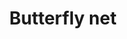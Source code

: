 ---
layout: item
title: Butterfly net
item-id: 10010
datatable: true
id: 10010
name: "Butterfly net"
members: true
lowalch: 8
highalch: 12
examine: "For catching butterflies..."
monsters:
  - id: 7548
    name: "Scavenger beast"
    members: true
    combat_level: 0
    wiki_url: "https://oldschool.runescape.wiki/w/Scavenger_beast#Normal"
    drops:
      - quantity: "1"
        rarity: 0.05555555555555555
        drop_requirements: null
---